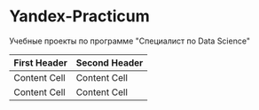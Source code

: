 # Yandex-Practicum
Учебные проекты по программе "Специалист по Data Science"

| First Header  | Second Header |
| ------------- | ------------- |
| Content Cell  | Content Cell  |
| Content Cell  | Content Cell  |
